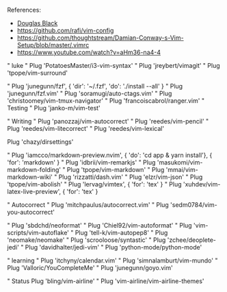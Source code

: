 
References:

- [Douglas Black](https://dougblack.io/words/a-good-vimrc.html#colors)
- https://github.com/rafi/vim-config
- https://github.com/thoughtstream/Damian-Conway-s-Vim-Setup/blob/master/.vimrc
- https://www.youtube.com/watch?v=aHm36-na4-4


" luke
" Plug 'PotatoesMaster/i3-vim-syntax'
" Plug 'jreybert/vimagit'
" Plug 'tpope/vim-surround'

" Plug 'junegunn/fzf', { 'dir': '~/.fzf', 'do': './install --all' }
" Plug 'junegunn/fzf.vim'
" Plug 'soramugi/auto-ctags.vim'
" Plug 'christoomey/vim-tmux-navigator'
" Plug 'francoiscabrol/ranger.vim'
" Testing
" Plug 'janko-m/vim-test'

" Writing
" Plug 'panozzaj/vim-autocorrect'
" Plug 'reedes/vim-pencil'
" Plug 'reedes/vim-litecorrect'
" Plug 'reedes/vim-lexical'

Plug 'chazy/dirsettings'


" Plug 'iamcco/markdown-preview.nvim', { 'do': 'cd app & yarn install'}, { 'for': 'markdown' }
" Plug 'idbrii/vim-remarkjs'
" Plug 'masukomi/vim-markdown-folding'
" Plug 'tpope/vim-markdown'
" Plug 'mmai/vim-markdown-wiki'
" Plug 'rizzatti/dash.vim'
" Plug 'elzr/vim-json'
" Plug 'tpope/vim-abolish'
" Plug 'lervag/vimtex', { 'for': 'tex' }
" Plug 'xuhdev/vim-latex-live-preview', { 'for': 'tex' }

" Autocorrect
" Plug 'mitchpaulus/autocorrect.vim'
" Plug 'sedm0784/vim-you-autocorrect'

" Plug 'sbdchd/neoformat'
" Plug 'Chiel92/vim-autoformat'
" Plug 'vim-scripts/vim-autoflake'
" Plug 'tell-k/vim-autopep8'
" Plug 'neomake/neomake'
" Plug 'scrooloose/syntastic'
" Plug 'zchee/deoplete-jedi'
" Plug 'davidhalter/jedi-vim'
" Plug 'python-mode/python-mode'



" learning
" Plug 'itchyny/calendar.vim'
" Plug 'simnalamburt/vim-mundo'
" Plug 'Valloric/YouCompleteMe'
" Plug 'junegunn/goyo.vim'



" Status
Plug 'bling/vim-airline'
" Plug 'vim-airline/vim-airline-themes'
